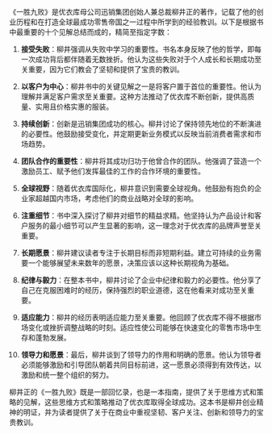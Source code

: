 《一胜九败》是优衣库母公司迅销集团创始人兼总裁柳井正的著作，记载了他的创业历程和在打造全球最成功零售帝国之一过程中所学到的经验教训。以下是根据书中最重要的十个见解总结而成的，精简至指定字数：

1. **接受失败**：柳井强调从失败中学习的重要性。书名本身反映了他的哲学，即每一次成功背后都伴随着无数挫折。他认为这些失败对于个人成长和长期成功至关重要，因为它们教会了坚韧和提供了宝贵的教训。

2. **以客户为中心**：柳井书中的关键见解之一是将客户置于首位的重要性。他认为理解并满足客户需求至关重要。这种方法推动了优衣库不断创新，提供高质量、实用且价格实惠的服装。

3. **持续创新**：创新是迅销集团成功的核心。柳井讨论了保持领先地位的不断演进的必要性。他鼓励接受变化，并定期更新业务模式以反映当前消费者需求和市场趋势。

4. **团队合作的重要性**：柳井将其成功归功于他曾合作的团队。他强调了营造一个激励员工、赋予他们发挥最佳的工作的合作环境的重要性。

5. **全球视野**：随着优衣库国际化，柳井意识到需要全球视角。他鼓励有抱负的企业家超越国内市场，考虑他们的商业战略对全球的影响。

6. **注重细节**：书中深入探讨了柳井对细节的精益求精。他坚持认为产品设计和客户服务的最小细节可以产生显著的影响，这一理念对于优衣库的品牌声誉至关重要。

7. **长期愿景**：柳井建议读者专注于长期目标而非短期利益。建立可持续的业务需要一个能够展望未来数年的愿景，决策应该以这种长期视角为基础。

8. **纪律与毅力**：在整本书中，柳井讨论了企业中纪律和毅力的必要性。他分享了自己在克服困难时的经历，保持强烈的职业道德，这在他看来对成功至关重要。

9. **适应能力**：柳井的经历表明适应能力至关重要。他回顾了优衣库不得不根据市场变化或挫折调整战略的时刻。适应性使公司能够在快速变化的零售市场中生存和蓬勃发展。

10. **领导力和愿景**：最后，柳井谈到了领导力的作用和明确的愿景。他认为领导者必须能够激励和引导团队朝着共同目标前进，这一愿景必须得到有效传达，以激励和统一整个组织的努力。

柳井正的《一胜九败》既是一部回忆录，也是一本指南，提供了关于思维方式和策略的见解，这些思维方式和策略推动了优衣库取得全球成功。这本书是柳井创业精神的明证，并为读者提供了关于在商业中重视坚韧、客户关注、创新和领导力的宝贵教训。